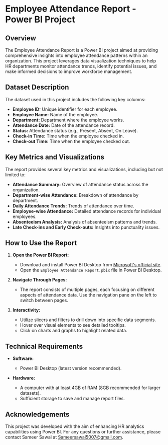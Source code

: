 # Employee Attendance Report - Power BI Project
## Overview

The Employee Attendance Report is a Power BI project aimed at providing comprehensive insights into employee attendance patterns within an organization. This project leverages data visualization techniques to help HR departments monitor attendance trends, identify potential issues, and make informed decisions to improve workforce management.
## Dataset Description

The dataset used in this project includes the following key columns:
- **Employee ID:** Unique identifier for each employee.
- **Employee Name:** Name of the employee.
- **Department:** Department where the employee works.
- **Attendance Date:** Date of the attendance record.
- **Status:** Attendance status (e.g., Present, Absent, On Leave).
- **Check-in Time:** Time when the employee checked in.
- **Check-out Time:** Time when the employee checked out.

## Key Metrics and Visualizations

The report provides several key metrics and visualizations, including but not limited to:

- **Attendance Summary:** Overview of attendance status across the organization.
- **Department-wise Attendance:** Breakdown of attendance by department.
- **Daily Attendance Trends:** Trends of attendance over time.
- **Employee-wise Attendance:** Detailed attendance records for individual employees.
- **Absenteeism Analysis:** Analysis of absenteeism patterns and trends.
- **Late Check-ins and Early Check-outs:** Insights into punctuality issues.

## How to Use the Report

1. **Open the Power BI Report:**
   - Download and install Power BI Desktop from [Microsoft's official site](https://powerbi.microsoft.com/desktop/).
   - Open the `Employee Attendance Report.pbix` file in Power BI Desktop.

2. **Navigate Through Pages:**
   - The report consists of multiple pages, each focusing on different aspects of attendance data. Use the navigation pane on the left to switch between pages.

3. **Interactivity:**
   - Utilize slicers and filters to drill down into specific data segments.
   - Hover over visual elements to see detailed tooltips.
   - Click on charts and graphs to highlight related data.
## Technical Requirements

- **Software:**
  - Power BI Desktop (latest version recommended).

- **Hardware:**
  - A computer with at least 4GB of RAM (8GB recommended for larger datasets).
  - Sufficient storage to save and manage report files.

## Acknowledgements

This project was developed with the aim of enhancing HR analytics capabilities using Power BI. 
For any questions or further assistance, please contact Sameer Sawal at Sameersawal5007@gmail.com.
